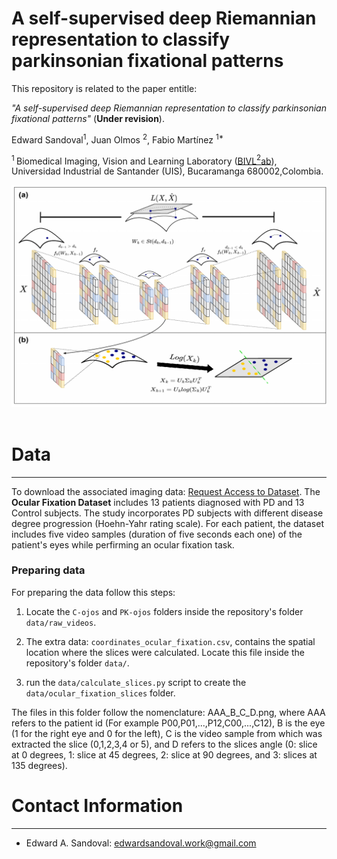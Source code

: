 # A self-supervised deep Riemannian representation to classify parkinsonian fixational patterns

This repository is related to the paper entitle:

*"A self-supervised deep Riemannian representation to classify parkinsonian fixational patterns"* (__Under revision__). <br/>

Edward Sandoval<sup>1</sup>, Juan Olmos <sup>2</sup>, Fabio Martínez <sup>1*</sup>


<sup>1 </sup> Biomedical Imaging, Vision and Learning Laboratory ([BIVL$^2$ab](https://bivl2ab.uis.edu.co/)), Universidad Industrial de Santander (UIS), Bucaramanga 680002,Colombia.


<div align="center">
  <img src="images/paper-pipeline.pdf" width="100%" height="70%"/>
</div><br/>


# Data
------------

To download the associated imaging data: [Request Access to Dataset](mailto:famarcar@saber.uis.edu.co?cc=jaolmosr@correo.uis.edu.co&subject=Request%20for%20access:%20Ocular%20Fixation%20Dataset). The **Ocular Fixation Dataset** includes 13 patients diagnosed with PD and 13 Control subjects. The study incorporates PD subjects with different disease degree progression (Hoehn-Yahr rating scale). For each patient, the dataset includes five video samples (duration of five seconds each one) of the patient's eyes while perfirming an ocular fixation task. 


### Preparing data
For preparing the data follow this steps:
1. Locate the ``C-ojos`` and ``PK-ojos`` folders inside the repository's folder ``data/raw_videos``.

2. The extra data: ``coordinates_ocular_fixation.csv``, contains the spatial location where the slices were calculated. Locate this file inside the repository's folder ``data/``.

2. run the ``data/calculate_slices.py`` script to create the ``data/ocular_fixation_slices`` folder. 

The files in this folder follow the nomenclature: AAA_B_C_D.png, where AAA refers to the patient id (For example P00,P01,...,P12,C00,...,C12), B is the eye (1 for the right eye and 0 for the left), C is the video sample from which was extracted the slice (0,1,2,3,4 or 5), and D refers to the slices angle (0: slice at 0 degrees, 1: slice at 45 degrees, 2: slice at 90 degrees, and 3: slices at 135 degrees).


# Contact Information
------------
* Edward A. Sandoval: edwardsandoval.work@gmail.com
